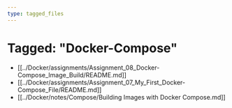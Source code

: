```yaml
---
type: tagged_files
---
```

# Tagged: "Docker-Compose"

- [[../Docker/assignments/Assignment_08_Docker-Compose_Image_Build/README.md]]
- [[../Docker/assignments/Assignment_07_My_First_Docker-Compose_File/README.md]]
- [[../Docker/notes/Compose/Building Images with Docker Compose.md]]
